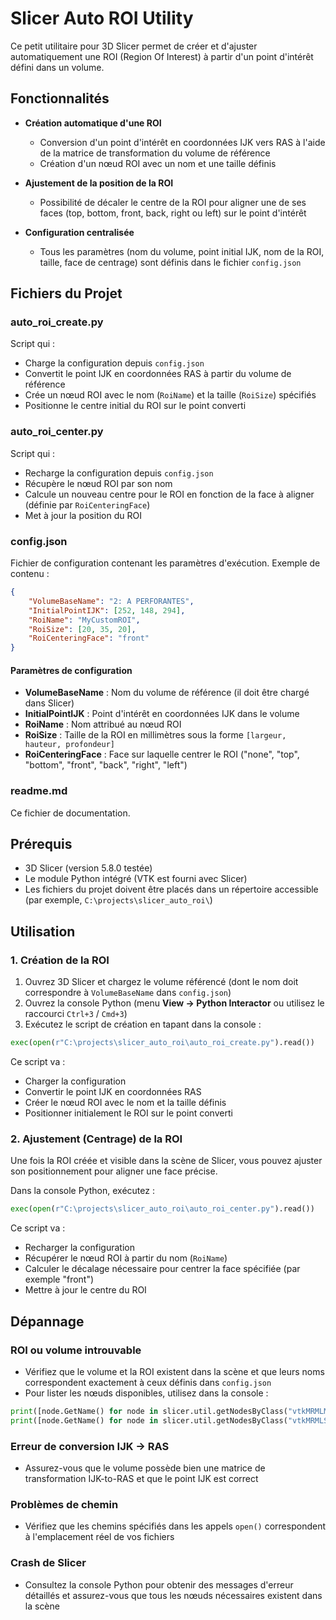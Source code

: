 # Slicer Auto ROI Utility

Ce petit utilitaire pour 3D Slicer permet de créer et d'ajuster automatiquement une ROI (Region Of Interest) à partir d'un point d'intérêt défini dans un volume.

## Fonctionnalités

- **Création automatique d'une ROI**
  - Conversion d'un point d'intérêt en coordonnées IJK vers RAS à l'aide de la matrice de transformation du volume de référence
  - Création d'un nœud ROI avec un nom et une taille définis

- **Ajustement de la position de la ROI**
  - Possibilité de décaler le centre de la ROI pour aligner une de ses faces (top, bottom, front, back, right ou left) sur le point d'intérêt

- **Configuration centralisée**
  - Tous les paramètres (nom du volume, point initial IJK, nom de la ROI, taille, face de centrage) sont définis dans le fichier `config.json`

## Fichiers du Projet

### auto_roi_create.py
Script qui :
- Charge la configuration depuis `config.json`
- Convertit le point IJK en coordonnées RAS à partir du volume de référence
- Crée un nœud ROI avec le nom (`RoiName`) et la taille (`RoiSize`) spécifiés
- Positionne le centre initial du ROI sur le point converti

### auto_roi_center.py
Script qui :
- Recharge la configuration depuis `config.json`
- Récupère le nœud ROI par son nom
- Calcule un nouveau centre pour le ROI en fonction de la face à aligner (définie par `RoiCenteringFace`)
- Met à jour la position du ROI

### config.json
Fichier de configuration contenant les paramètres d'exécution. Exemple de contenu :

```json
{
    "VolumeBaseName": "2: A PERFORANTES",
    "InitialPointIJK": [252, 148, 294],
    "RoiName": "MyCustomROI",
    "RoiSize": [20, 35, 20],
    "RoiCenteringFace": "front"
}
```

#### Paramètres de configuration
- **VolumeBaseName** : Nom du volume de référence (il doit être chargé dans Slicer)
- **InitialPointIJK** : Point d'intérêt en coordonnées IJK dans le volume
- **RoiName** : Nom attribué au nœud ROI
- **RoiSize** : Taille de la ROI en millimètres sous la forme `[largeur, hauteur, profondeur]`
- **RoiCenteringFace** : Face sur laquelle centrer le ROI ("none", "top", "bottom", "front", "back", "right", "left")

### readme.md
Ce fichier de documentation.

## Prérequis

- 3D Slicer (version 5.8.0 testée)
- Le module Python intégré (VTK est fourni avec Slicer)
- Les fichiers du projet doivent être placés dans un répertoire accessible (par exemple, `C:\projects\slicer_auto_roi\`)

## Utilisation

### 1. Création de la ROI

1. Ouvrez 3D Slicer et chargez le volume référencé (dont le nom doit correspondre à `VolumeBaseName` dans `config.json`)
2. Ouvrez la console Python (menu **View → Python Interactor** ou utilisez le raccourci `Ctrl+3` / `Cmd+3`)
3. Exécutez le script de création en tapant dans la console :

```python
exec(open(r"C:\projects\slicer_auto_roi\auto_roi_create.py").read())
```

Ce script va :
- Charger la configuration
- Convertir le point IJK en coordonnées RAS
- Créer le nœud ROI avec le nom et la taille définis
- Positionner initialement le ROI sur le point converti

### 2. Ajustement (Centrage) de la ROI

Une fois la ROI créée et visible dans la scène de Slicer, vous pouvez ajuster son positionnement pour aligner une face précise.

Dans la console Python, exécutez :

```python
exec(open(r"C:\projects\slicer_auto_roi\auto_roi_center.py").read())
```

Ce script va :
- Recharger la configuration
- Récupérer le nœud ROI à partir du nom (`RoiName`)
- Calculer le décalage nécessaire pour centrer la face spécifiée (par exemple "front")
- Mettre à jour le centre du ROI

## Dépannage

### ROI ou volume introuvable
- Vérifiez que le volume et la ROI existent dans la scène et que leurs noms correspondent exactement à ceux définis dans `config.json`
- Pour lister les nœuds disponibles, utilisez dans la console :

```python
print([node.GetName() for node in slicer.util.getNodesByClass("vtkMRMLMarkupsROINode")])
print([node.GetName() for node in slicer.util.getNodesByClass("vtkMRMLScalarVolumeNode")])
```

### Erreur de conversion IJK → RAS
- Assurez-vous que le volume possède bien une matrice de transformation IJK-to-RAS et que le point IJK est correct

### Problèmes de chemin
- Vérifiez que les chemins spécifiés dans les appels `open()` correspondent à l'emplacement réel de vos fichiers

### Crash de Slicer
- Consultez la console Python pour obtenir des messages d'erreur détaillés et assurez-vous que tous les nœuds nécessaires existent dans la scène